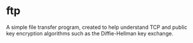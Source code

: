 # ftp

A simple file transfer program, created to help understand TCP and public key encryption algorithms such as the Diffie-Hellman key exchange.
